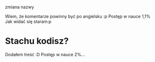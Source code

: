 zmiana nazwy

Wiem, że komentarze powinny być po angielsku :p
Postęp w nauce 1,1%
Jak widać się staram:p
# Stachu kodisz?
Dodałem treść :D
Postęp w nauce 2%...
